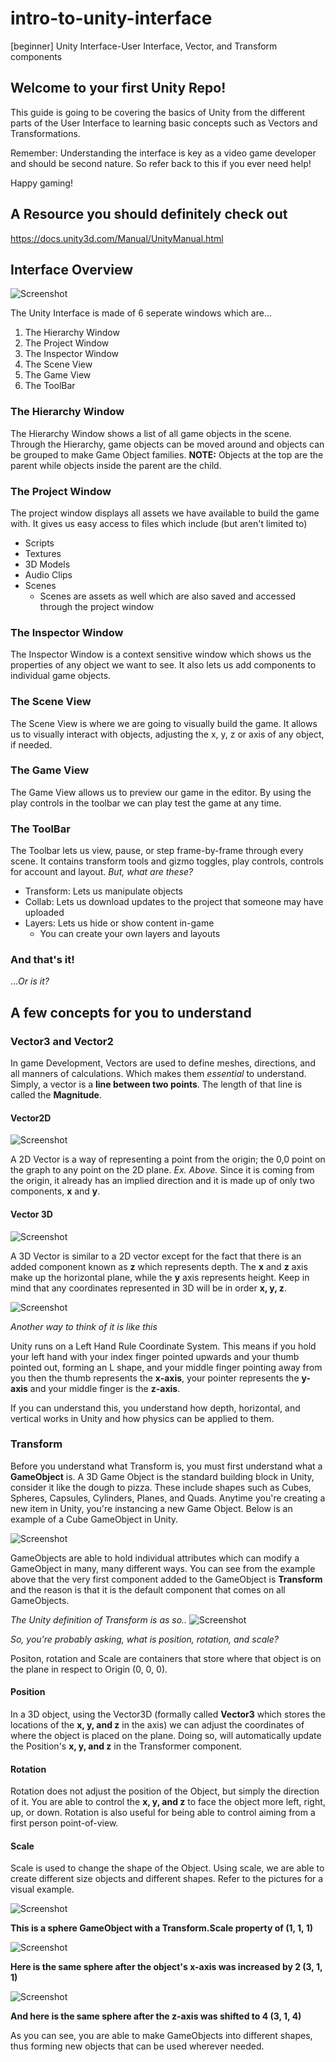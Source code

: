 # intro-to-unity-interface
[beginner] Unity Interface-User Interface, Vector, and Transform components

## Welcome to your first Unity Repo! 
This guide is going to be covering the basics of Unity from the different parts of the User Interface to learning basic concepts such as Vectors and Transformations.

Remember: Understanding the interface is key as a video game developer and should be second nature.  So refer back to this if you ever need help!

Happy gaming! 
## A Resource you should definitely check out
https://docs.unity3d.com/Manual/UnityManual.html

## Interface Overview

![Screenshot](https://raw.githubusercontent.com/junior-devleague/intro-to-unity-interface/master/assets/Interface.png?token=AVj6trmd6IxRPSy8lwEI2sW4Q4UU_3ofks5ZiWMEwA%3D%3D)

The Unity Interface is made of 6 seperate windows which are...
1. The Hierarchy Window
2. The Project Window
3. The Inspector Window
4. The Scene View
5. The Game View
6. The ToolBar

### The Hierarchy Window
The Hierarchy Window shows a list of all game objects in the scene.  Through the Hierarchy, game objects can be moved around and objects can be grouped to make Game Object families.  **NOTE:** Objects at the top are the parent while objects inside the parent are the child.

### The Project Window
The project window displays all assets we have available to build the game with.  It gives us easy access to files which include (but aren't limited to) 
* Scripts
* Textures
* 3D Models
* Audio Clips
* Scenes
  * Scenes are assets as well which are also saved and accessed through the project window

### The Inspector Window
The Inspector Window is a context sensitive window which shows us the properties of any object we want to see.  It also lets us add components to individual game objects.

### The Scene View
The Scene View is where we are going to visually build the game.  It allows us to visually interact with objects, adjusting the x, y, z or axis of any object, if needed.

### The Game View
The Game View allows us to preview our game in the editor.  By using the play controls in the toolbar we can play test the game at any time.

### The ToolBar
The Toolbar lets us view, pause, or step frame-by-frame through every scene.  It contains transform tools and gizmo toggles, play controls, controls for account and layout. 
*But, what are these?*
* Transform: Lets us manipulate objects
* Collab: Lets us download updates to the project that someone may have uploaded
* Layers: Lets us hide or show content in-game
  * You can create your own layers and layouts

### And that's it! 
...*Or is it?*

## A few concepts for you to understand

### Vector3 and Vector2
In game Development, Vectors are used to define meshes, directions, and all manners of calculations.  Which makes them *essential* to understand.  Simply, a vector is a **line between two points**.  The length of that line is called the **Magnitude**.  

#### Vector2D
![Screenshot](https://raw.githubusercontent.com/junior-devleague/intro-to-unity-interface/master/assets/2Dvector.png?token=AVj6tooFI3VXIiki2wOdkFYWtT5j0kAjks5ZiWbwwA%3D%3D)

A 2D Vector is a way of representing a point from the origin; the 0,0 point on the graph to any point on the 2D plane. *Ex. Above.* Since it is coming from the origin, it already has an implied direction and it is made up of only two components, **x** and **y**.

#### Vector 3D
![Screenshot](https://raw.githubusercontent.com/junior-devleague/intro-to-unity-interface/master/assets/3DVector.png?token=AVj6tlkTQVMXDTVOkBszLJkWgsYU9lHEks5ZiXTAwA%3D%3D)

A 3D Vector is similar to a 2D vector except for the fact that there is an added component known as **z** which represents depth.   The **x** and **z** axis make up the horizontal plane, while the **y** axis represents height.  Keep in mind that any coordinates represented in 3D will be in order **x, y, z**.  

![Screenshot](https://raw.githubusercontent.com/junior-devleague/intro-to-unity-interface/master/assets/LeftHand.png?token=AVj6tkV7RM5yYoh4gDnYhkn4qsh8MGKKks5ZiXR9wA%3D%3D)

*Another way to think of it is like this*

Unity runs on a Left Hand Rule Coordinate System.  This means if you hold your left hand with your index finger pointed upwards and your thumb pointed out, forming an L shape, and your middle finger pointing away from you then the thumb represents the **x-axis**, your pointer represents the **y-axis** and your middle finger is the **z-axis**.  

If you can understand this, you understand how depth, horizontal, and vertical works in Unity and how physics can be applied to them.  

### Transform

Before you understand what Transform is, you must first understand what a **GameObject** is.  A 3D Game Object is the standard building block in Unity, consider it like the dough to pizza.  These include shapes such as Cubes, Spheres, Capsules, Cylinders, Planes, and Quads.  Anytime you're creating a new item in Unity, you're instancing a new Game Object. Below is an example of a Cube GameObject in Unity. 

![Screenshot](https://raw.githubusercontent.com/junior-devleague/intro-to-unity-interface/master/assets/GameObjectCubeExample.png?token=AVj6tjAfpHJrLzH_KqqbI1cL4ctUsBG0ks5ZiYGQwA%3D%3D)

GameObjects are able to hold individual attributes which can modify a GameObject in many, many different ways.  You can see from the example above that the very first component added to the GameObject is **Transform** and the reason is that it is the default component that comes on all GameObjects.  

*The Unity definition of Transform is as so..*
![Screenshot](https://raw.githubusercontent.com/junior-devleague/intro-to-unity-interface/master/assets/UnityTransform.png?token=AVj6tloiMgC7-DU9NgHoUHgqCiLr7ZSuks5ZiYOmwA%3D%3D)

*So, you're probably asking, what is position, rotation, and scale?*

Positon, rotation and Scale are containers that store where that object is on the plane in respect to Origin (0, 0, 0).  

#### Position 

In a 3D object, using the Vector3D (formally called **Vector3** which stores the locations of the **x, y, and z** in the axis) we can adjust the coordinates of where the object is placed on the plane.  Doing so, will automatically update the Position's **x, y, and z** in the Transformer component.

#### Rotation

Rotation does not adjust the position of the Object, but simply the direction of it.  You are able to control the **x, y, and z** to face the object more left, right, up, or down.  Rotation is also useful for being able to control aiming from a first person point-of-view.

#### Scale

Scale is used to change the shape of the Object.  Using scale, we are able to create different size objects and different shapes.  Refer to the pictures for a visual example.

![Screenshot](https://raw.githubusercontent.com/junior-devleague/intro-to-unity-interface/master/assets/Sphere.png?token=AVj6tgpdrgpLzCTfEAHQ0aCCquqB-NHNks5ZiY--wA%3D%3D) 

**This is a sphere GameObject with a Transform.Scale property of (1, 1, 1)**

![Screenshot](https://raw.githubusercontent.com/junior-devleague/intro-to-unity-interface/master/assets/SphereAfterX.png?token=AVj6tqICmx4UQLWz0be2GPbvj2--sKBhks5ZiY_IwA%3D%3D) 

**Here is the same sphere after the object's x-axis was increased by 2 (3, 1, 1)**

![Screenshot](https://raw.githubusercontent.com/junior-devleague/intro-to-unity-interface/master/assets/SphereAfterXandZ.png?token=AVj6tmuSr3ys0cYHTG76VZZxyrw38IXjks5ZiY_RwA%3D%3D) 

**And here is the same sphere after the z-axis was shifted to 4 (3, 1, 4)**

As you can see, you are able to make GameObjects into different shapes, thus forming new objects that can be used wherever needed.  
